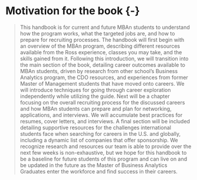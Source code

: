 # Motivation for the book {-}

> This handbook is for current and future MBAn students to understand how the program works, what the targeted jobs are, and how to prepare for recruiting processes. The handbook will first begin with an overview of the MBAn program, describing different resources available from the Ross experience, classes you may take, and the skills gained from it. Following this introduction, we will transition into the main section of the book, detailing career outcomes available to MBAn students, driven by research from other school’s Business Analytics program, the CDO resources, and experiences from former Master of Management students that have moved onto careers. We will introduce techniques for going through career exploration independently while utilizing the guide. Next will be a chapter focusing on the overall recruiting process for the discussed careers and how MBAn students can prepare and plan for networking, applications, and interviews. We will accumulate best practices for resumes, cover letters, and interviews. A final section will be included detailing supportive resources for the challenges international students face when searching for careers in the U.S. and globally, including a dynamic list of companies that offer sponsorship. We recognize research and resources our team is able to provide over the next few weeks is non-exhaustive, but we hope for this handbook to be a baseline for future students of this program and can live on and be updated in the future as the Master of Business Analytics Graduates enter the workforce and find success in their careers.
